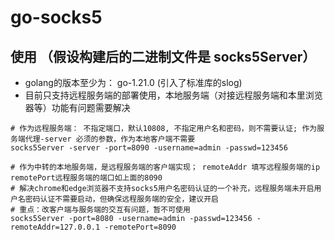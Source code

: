# go-socks5
## 使用 （假设构建后的二进制文件是 socks5Server）
* golang的版本至少为： go-1.21.0 (引入了标准库的slog)
* 目前只支持远程服务端的部署使用，本地服务端（对接远程服务端和本里浏览器等）功能有问题需要解决

``` shell
# 作为远程服务端： 不指定端口，默认10808, 不指定用户名和密码，则不需要认证; 作为服务端代理-server 必须的参数，作为本地客户端不需要
socks5Server -server -port=8090 -username=admin -passwd=123456

# 作为中转的本地服务端，是远程服务端的客户端实现； remoteAddr 填写远程服务端的ip remotePort远程服务端的端口如上面的8090
# 解决chrome和edge浏览器不支持socks5用户名密码认证的一个补充，远程服务端未开启用户名密码认证不需要启动，但确保远程服务端的安全，建议开启
# 重点：改客户端与服务端的交互有问题，暂不可使用
socks5Server -port=8080 -username=admin -passwd=123456 -remoteAddr=127.0.0.1 -remotePort=8090
```